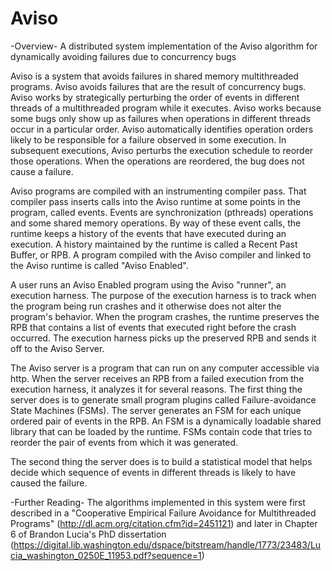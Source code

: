 Aviso
=====

-Overview-
A distributed system implementation of the Aviso algorithm for dynamically avoiding failures due to concurrency bugs

Aviso is a system that avoids failures in shared memory multithreaded programs.  Aviso avoids failures that are
the result of concurrency bugs.  Aviso works by strategically perturbing the order of events in different threads
of a multithreaded program while it executes.  Aviso works because some bugs only show up as failures when
operations in different threads occur in a particular order.  Aviso automatically identifies operation orders likely
to be responsible for a failure observed in some execution.  In subsequent executions, Aviso perturbs the execution schedule
to reorder those operations.  When the operations are reordered, the bug does not cause a failure.

Aviso programs are compiled with an instrumenting compiler pass.  That compiler pass inserts calls into the Aviso runtime 
at some points in the program, called events.  Events are synchronization (pthreads) operations and some shared memory operations.
By way of these event calls, the runtime keeps a history of the events that have executed during an execution.  A 
history maintained by the runtime is called a Recent Past Buffer, or RPB.  A program compiled with the Aviso compiler and
linked to the Aviso runtime is called "Aviso Enabled".  

A user runs an Aviso Enabled program using the Aviso "runner", an execution harness.  The purpose of the execution harness
is to track when the program being run crashes and it otherwise does not alter the program's behavior.  When the program
crashes, the runtime preserves the RPB that contains a list of events that executed right before the crash occurred.  The
execution harness picks up the preserved RPB and sends it off to the Aviso Server.

The Aviso server is a program that can run on any computer accessible via http.  When the server receives an RPB from a
failed execution from the execution harness, it analyzes it for several reasons.  The first thing the server does is
to generate small program plugins called Failure-avoidance State Machines (FSMs).  The server generates an FSM for each
unique ordered pair of events in the RPB.  An FSM is a dynamically loadable shared library that can be loaded by the
runtime.  FSMs contain code that tries to reorder the pair of events from which it was generated.



The second thing the server does
is to build a statistical model that helps decide which sequence of events in different threads is likely to have
caused the failure.  


-Further Reading-
The algorithms implemented in this system were first described in a "Cooperative Empirical Failure Avoidance for 
Multithreaded Programs" (http://dl.acm.org/citation.cfm?id=2451121) and later in Chapter 6 of Brandon Lucia's PhD
dissertation (https://digital.lib.washington.edu/dspace/bitstream/handle/1773/23483/Lucia_washington_0250E_11953.pdf?sequence=1)

